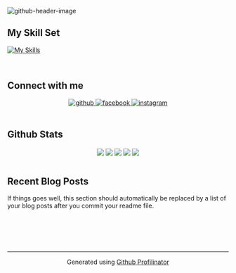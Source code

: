 ![github-header-image](https://user-images.githubusercontent.com/69795132/175813537-9153a9d9-598d-4c7c-951e-1b539e46d992.png)

## My Skill Set  
[![My Skills](https://skillicons.dev/icons?i=js,html,css,vscode,git)](https://skillicons.dev)


</td></tr></table>  

<br/>  


## Connect with me  
<div align="center">
<a href="https://github.com/9Kritsada" target="_blank">
<img src=https://img.shields.io/badge/github-%2324292e.svg?&style=for-the-badge&logo=github&logoColor=white alt=github style="margin-bottom: 5px;" />
</a>
<a href="https://www.facebook.com/Kritsada Wiriya" target="_blank">
<img src=https://img.shields.io/badge/facebook-%232E87FB.svg?&style=for-the-badge&logo=facebook&logoColor=white alt=facebook style="margin-bottom: 5px;" />
</a>
<a href="https://instagram.com/9Kritsada" target="_blank">
<img src=https://img.shields.io/badge/instagram-%23000000.svg?&style=for-the-badge&logo=instagram&logoColor=white alt=instagram style="margin-bottom: 5px;" />
</a>  
</div>  
  

<br/>  


## Github Stats  
<div align="center">
  <img src="https://github-profile-summary-cards.vercel.app/api/cards/profile-details?username=9Kritsada&theme=vue" align="center" />
  <img src="https://github-profile-summary-cards.vercel.app/api/cards/profile-details?username=9Kritsada&theme=vue](http://github-profile-summary-cards.vercel.app/api/cards/repos-per-language?username=9Kritsada&theme=vue" align="center" />
  <img src="https://github-profile-summary-cards.vercel.app/api/cards/profile-details?username=9Kritsada&theme=vue](http://github-profile-summary-cards.vercel.app/api/cards/most-commit-language?username=9Kritsada&theme=vue" align="center" />
  <img src="https://github-profile-summary-cards.vercel.app/api/cards/stats?username=9Kritsada&theme=vue" align="center" />
  <img src="https://github-profile-summary-cards.vercel.app/api/cards/profile-details?username=9Kritsada&theme=vue](http://github-profile-summary-cards.vercel.app/api/cards/productive-time?username=9Kritsada&theme=vue&utcOffset=8" align="center" />
</div>  
<br/>  


## Recent Blog Posts  
<!-- BLOG-POST-LIST:START -->  
If things goes well, this section should automatically be replaced by a list of your blog posts after you commit your readme file. 
<!-- BLOG-POST-LIST:END -->  

<br/>  

  

<br/>  

  

<br/>  


<br />

----
<div align="center">Generated using <a href="https://profilinator.rishav.dev/" target="_blank">Github Profilinator</a></div>


<!-- <a href="https://github.com/anuraghazra/github-readme-stats"><img align="center" src="https://github-readme-stats.vercel.app/api?username=9Kritsada&show_icons=true&include_all_commits=true&theme=buefy&hide_border=true" alt="Anurag's github stats" /></a><a href="https://github.com/anuraghazra/github-readme-stats"><img align="center" src="https://github-readme-stats.vercel.app/api/top-langs/?username=9Kritsada&theme=buefy&hide_border=true&layout=compact" /></a> -->

<!-- [![GitHub WidgetBox](https://github-widgetbox.vercel.app/api/profile?username=9Kritsada&data=followers,repositories,stars,commits)](https://github.com/Jurredr/github-widgetbox) -->

